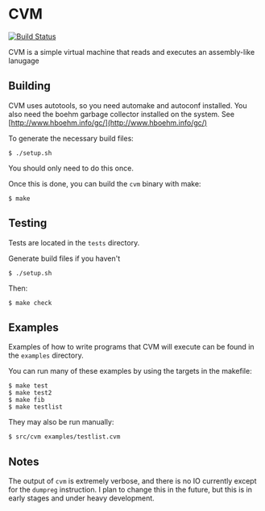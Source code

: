 # CVM
[![Build Status](https://travis-ci.com/knusbaum/CVM.svg?branch=master)](https://travis-ci.com/knusbaum/CVM)

CVM is a simple virtual machine that reads and executes an assembly-like lanugage

## Building
CVM uses autotools, so you need automake and autoconf installed.
You also need the boehm garbage collector installed on the system. See [http://www.hboehm.info/gc/](http://www.hboehm.info/gc/)

To generate the necessary build files:
```
$ ./setup.sh
```
You should only need to do this once.

Once this is done, you can build the `cvm` binary with make:
```
$ make
```

## Testing

Tests are located in the `tests` directory.

Generate build files if you haven't
```
$ ./setup.sh
```

Then:
```
$ make check
```

## Examples

Examples of how to write programs that CVM will execute can be found in the `examples` directory.

You can run many of these examples by using the targets in the makefile:
```
$ make test
$ make test2
$ make fib
$ make testlist
```

They may also be run manually:
```
$ src/cvm examples/testlist.cvm
```


## Notes
The output of `cvm` is extremely verbose, and there is no IO currently except for the `dumpreg` instruction.
I plan to change this in the future, but this is in early stages and under heavy development.

